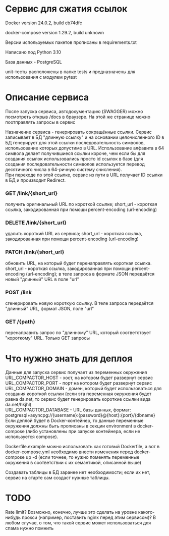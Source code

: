 # Сервис для сжатия ссылок
Docker version 24.0.2, build cb74dfc

docker-compose version 1.29.2, build unknown

Версии используемых пакетов прописаны в requirements.txt

Написано под Python 3.10

База данных - PostgreSQL

unit-тесты расположены в папке tests и предназначены для использования с модулем pytest

# Описание сервиса
После запуска сервиса, автодокументацию (SWAGGER) можно посмотреть открыв /docs в браузере. На этой же страницe можно поотправлять запросы в сервис

Назначение сервиса - генерировать сокращённые ссылки. Сервис записывает в БД "длинную ссылку" и на основании целочисленного ID в БД генерирует для этой ссылки последовательность символов, использование которых допустимо в URL. Использование алфавита в 64 символа делает получившиеся ссылки короче, чем если бы для создания ссылок использовались просто id ссылок в базе (для создания последовательности символов используется перевод десятичного числа в 64-ричную систему счисления).\
При переходе по этой ссылке, сервис из пути в URL получает ID ссылки в БД и производит Redirect. 

### GET /link/{short_url} 
получить оригинальный URL по короткой ссылке; short_url - короткая ссылка, закодированная при помощи percent-encoding (url-encoding)

### DELETE /link/{short_url} 
удалить короткий URL из сервиса; short_url - короткая ссылка, закодированная при помощи percent-encoding (url-encoding)

### PATCH /link/{short_url} 
обновить URL, на который будет перенаправлять короткая ссылка. short_url - короткая ссылка, закодированная при помощи percent-encoding (url-encoding); в теле запроса в формате JSON передаётся новый "длинный" URL в поле "url"

### POST /link
сгенерировать новую короткую ссылку. В теле запроса передаётся "длинный" URL, формат JSON, поле "url"

### GET /{path}
перенаправить запрос по "длинному" URL, который соответствует "короткому" URL. Только GET запросы

# Что нужно знать для деплоя
Данные для запуска сервис получает из переменных окружения
URL_COMPACTOR_HOST - хост, на котором будет развернут сервис\
URL_COMPACTOR_PORT - порт на котором будет развернут сервис\
URL_COMPACTOR_DOMAIN - домен, который будет использоваться для создания короткой ссылки (если эта переменная окружения будет равна da.net, то сервис будет генерировать короткие ссылки вида da.net/hkjhl)\
URL_COMPACTOR_DATABASE - URL базы данных, формат: postgresql+asyncpg://{username}:{password}@{host}:{port}/{dbname}\
Если деплой будет в Docker-контейнер, то данные переменные окружения должны быть прописаны в секции environment в docker-compose (либо установлены при запуске контейнера, если не используется compose).

Dockerfile.example можно использовать как готовый Dockerfile, а вот в docker-compose.yml необходимо внести изменения перед docker-compose up -d (если точнее, то нужно поменять переменные окружения в соответствии с их семантикой, описанной выше)

Создавать таблицы в БД заранее нет необходимости; если их нет, сервис на старте сам создаст нужные таблицы.


# TODO
Rate limit? Возможно, конечно, лучше это сделать на уровне какого-нибудь прокси (например, поставить nginx перед этим сервисом)? 
В любом случае, о том, что такой сервис может использоваться для спама нужно помнить
